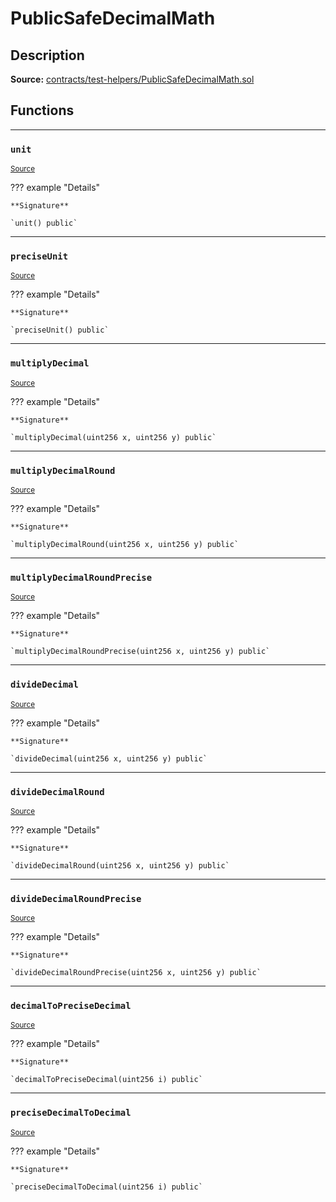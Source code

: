 # PublicSafeDecimalMath

## Description


**Source:** [contracts/test-helpers/PublicSafeDecimalMath.sol](https://github.com/Synthetixio/synthetix/tree/develop/contracts/test-helpers/PublicSafeDecimalMath.sol)

## Functions


---
### `unit`

<sub>[Source](https://github.com/Synthetixio/synthetix/tree/develop/contracts/test-helpers/PublicSafeDecimalMath.sol#L12)</sub>



??? example "Details"

    **Signature**

    `unit() public`


---
### `preciseUnit`

<sub>[Source](https://github.com/Synthetixio/synthetix/tree/develop/contracts/test-helpers/PublicSafeDecimalMath.sol#L16)</sub>



??? example "Details"

    **Signature**

    `preciseUnit() public`


---
### `multiplyDecimal`

<sub>[Source](https://github.com/Synthetixio/synthetix/tree/develop/contracts/test-helpers/PublicSafeDecimalMath.sol#L20)</sub>



??? example "Details"

    **Signature**

    `multiplyDecimal(uint256 x, uint256 y) public`


---
### `multiplyDecimalRound`

<sub>[Source](https://github.com/Synthetixio/synthetix/tree/develop/contracts/test-helpers/PublicSafeDecimalMath.sol#L24)</sub>



??? example "Details"

    **Signature**

    `multiplyDecimalRound(uint256 x, uint256 y) public`


---
### `multiplyDecimalRoundPrecise`

<sub>[Source](https://github.com/Synthetixio/synthetix/tree/develop/contracts/test-helpers/PublicSafeDecimalMath.sol#L28)</sub>



??? example "Details"

    **Signature**

    `multiplyDecimalRoundPrecise(uint256 x, uint256 y) public`


---
### `divideDecimal`

<sub>[Source](https://github.com/Synthetixio/synthetix/tree/develop/contracts/test-helpers/PublicSafeDecimalMath.sol#L32)</sub>



??? example "Details"

    **Signature**

    `divideDecimal(uint256 x, uint256 y) public`


---
### `divideDecimalRound`

<sub>[Source](https://github.com/Synthetixio/synthetix/tree/develop/contracts/test-helpers/PublicSafeDecimalMath.sol#L36)</sub>



??? example "Details"

    **Signature**

    `divideDecimalRound(uint256 x, uint256 y) public`


---
### `divideDecimalRoundPrecise`

<sub>[Source](https://github.com/Synthetixio/synthetix/tree/develop/contracts/test-helpers/PublicSafeDecimalMath.sol#L40)</sub>



??? example "Details"

    **Signature**

    `divideDecimalRoundPrecise(uint256 x, uint256 y) public`


---
### `decimalToPreciseDecimal`

<sub>[Source](https://github.com/Synthetixio/synthetix/tree/develop/contracts/test-helpers/PublicSafeDecimalMath.sol#L44)</sub>



??? example "Details"

    **Signature**

    `decimalToPreciseDecimal(uint256 i) public`


---
### `preciseDecimalToDecimal`

<sub>[Source](https://github.com/Synthetixio/synthetix/tree/develop/contracts/test-helpers/PublicSafeDecimalMath.sol#L48)</sub>



??? example "Details"

    **Signature**

    `preciseDecimalToDecimal(uint256 i) public`

